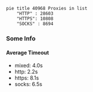 
```mermaid
pie title 40968 Proxies in list
    "HTTP" : 28603
    "HTTPS": 10808
    "SOCKS" : 8694
```

### Some Info
#### Average Timeout

- mixed: 4.0s
- http: 2.2s
- https: 8.1s
- socks: 6.5s